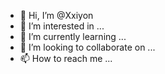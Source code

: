 - 👋 Hi, I’m @Xxiyon
- 👀 I’m interested in ...
- 🌱 I’m currently learning ...
- 💞️ I’m looking to collaborate on ...
- 📫 How to reach me ...

<!---
Xxiyon/Xxiyon is a ✨ special ✨ repository because its `README.md` (this file) appears on your GitHub profile.
You can click the Preview link to take a look at your changes.
--->
